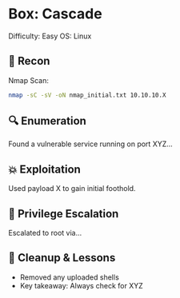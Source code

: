 # Box: Cascade
Difficulty: Easy
OS: Linux

## 🧠 Recon
Nmap Scan:
```bash
nmap -sC -sV -oN nmap_initial.txt 10.10.10.X
```

## 🔍 Enumeration
Found a vulnerable service running on port XYZ...

## 💥 Exploitation
Used payload X to gain initial foothold.

## 🔐 Privilege Escalation
Escalated to root via...

## 🧼 Cleanup & Lessons
- Removed any uploaded shells
- Key takeaway: Always check for XYZ
